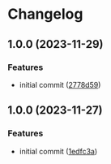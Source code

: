 # Changelog

## 1.0.0 (2023-11-29)


### Features

* initial commit ([2778d59](https://github.com/devtemplates/github/commit/2778d591d54b585efdded1ee80f0511b91c54703))

## 1.0.0 (2023-11-27)


### Features

* initial commit ([1edfc3a](https://github.com/devtemplates/github/commit/1edfc3a9bdeae24b3e5bcaf18b4fa02fa6ebd845))
